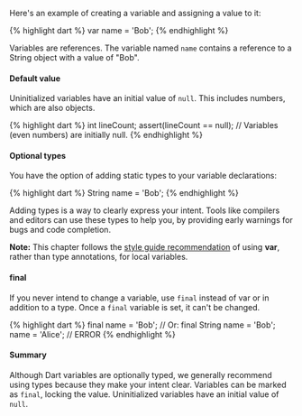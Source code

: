 Here's an example of creating a variable and assigning a value to it:

{% highlight dart %}
var name = 'Bob';
{% endhighlight %}

Variables are references. The variable named `name` contains a reference
to a String object with a value of "Bob".

#### Default value

Uninitialized variables have an initial value of `null`. This includes numbers,
which are also objects.

{% highlight dart %}
int lineCount;
assert(lineCount == null); // Variables (even numbers) are initially null.
{% endhighlight %}

#### Optional types

You have the option of adding static types to your variable declarations:

{% highlight dart %}
String name = 'Bob';
{% endhighlight %}

Adding types is a way to clearly express your intent.
Tools like compilers and editors can use these types to
help you, by providing early warnings for bugs and code completion.

<aside markdown="1">
  <div class="alert alert-info">
    <strong>Note:</strong>
    This chapter follows the
    <a href="/articles/style-guide/#type-annotations">style guide recommendation</a>
    of using <strong>var</strong>, rather than type annotations, for local variables.
  </div>
</aside>

#### final

If you never intend to change a variable, use `final` instead of var or in
addition to a type. Once a `final` variable is set, it can't be changed.

{% highlight dart %}
final name = 'Bob'; // Or: final String name = 'Bob';
name = 'Alice';     // ERROR
{% endhighlight %}

#### Summary

Although Dart variables are optionally typed,
we generally recommend using types
because they make your intent clear.
Variables can be marked as `final`, locking the value. Uninitialized variables
have an initial value of `null`.
